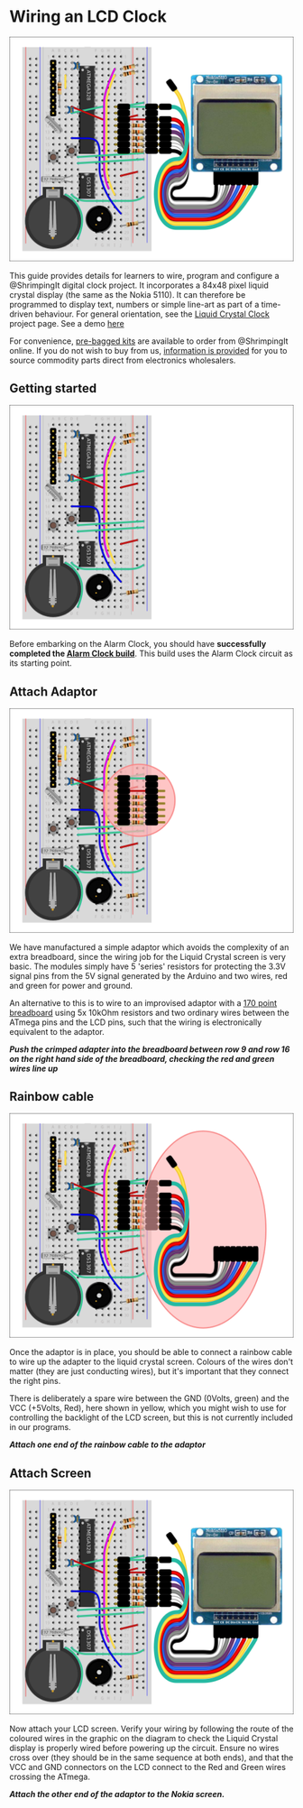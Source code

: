 # Wiring an LCD Clock

![Final build][header]

This guide provides details for learners to wire, program and configure a @ShrimpingIt digital clock project. It incorporates a 84x48 pixel liquid crystal display (the same as the Nokia 5110). It can therefore be programmed to display text, numbers or simple line-art as part of a time-driven behaviour. For general orientation, see the [Liquid Crystal Clock](./index.html) project page. See a demo [here](https://plus.google.com/115551960274376151777/posts/1sH9LafaPZ3)

For convenience, [pre-bagged kits](../../kit/lcdclock.html) are available to order from @ShrimpingIt online. If you do not wish to buy from us, [information is provided](../../kit/lcdclock.html#bom) for you to source commodity parts direct from electronics wholesalers.

## Getting started

![Alarm clock build][step00]

Before embarking on the Alarm Clock, you should have **successfully completed the [Alarm Clock build](../alarmclock/index.html)**. This build uses the Alarm Clock circuit as its starting point.

## Attach Adaptor

![Attach adaptor][step01]

We have manufactured a simple adaptor which avoids the complexity of an extra breadboard, since the wiring job for the Liquid Crystal screen is very basic. The modules simply have 5 'series' resistors for protecting the 3.3V signal pins from the 5V signal generated by the Arduino and two wires, red and green for power and ground.

An alternative to this is to wire to an improvised adaptor with a [170 point breadboard](../../kit/breadboard170.html) using 5x 10kOhm resistors and two ordinary wires between the ATmega pins and the LCD pins, such that the wiring is electronically equivalent to the adaptor.

***Push the crimped adapter into the breadboard between row 9 and row 16 on the right hand side of the breadboard, checking the red and green wires line up***

## Rainbow cable

![Attach rainbow wires][step02]

Once the adaptor is in place, you should be able to connect a rainbow cable to wire up the adapter to the liquid crystal screen. Colours of the wires don't matter (they are just conducting wires), but it's important that they connect the right pins. 

There is deliberately a spare wire between the GND (0Volts, green) and the VCC (+5Volts, Red), here shown in yellow, which you might wish to use for controlling the backlight of the LCD screen, but this is not currently included in our programs.

***Attach one end of the rainbow cable to the adaptor***

## Attach Screen

![Wire Nokia 5110 screen][step03]

Now attach your LCD screen. Verify your wiring by following the route of the coloured wires in the graphic on the diagram to check the Liquid Crystal display is properly wired before powering up the circuit. Ensure no wires cross over (they should be in the same sequence at both ends), and that the VCC and GND connectors on the LCD connect to the Red and Green wires crossing the ATmega.

***Attach the other end of the adaptor to the Nokia screen.***

[header]: sequence/03_screen.png
[step00]: sequence/00_alarmclock.png
[step01]: sequence/01_adaptor.png
[step02]: sequence/02_cable.png
[step03]: sequence/03_screen.png
